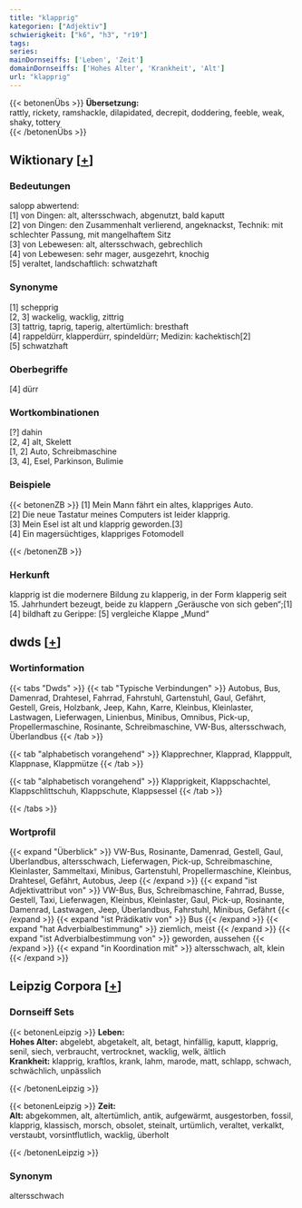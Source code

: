 ```yaml
---
title: "klapprig"
kategorien: ["Adjektiv"]
schwierigkeit: ["k6", "h3", "r19"]
tags:
series:
mainDornseiffs: ['Leben', 'Zeit']
domainDornseiffs: ['Hohes Alter', 'Krankheit', 'Alt']
url: "klapprig"
---
```


{{< betonenÜbs >}}
**Übersetzung:**  
rattly, rickety, ramshackle, dilapidated, decrepit, doddering, feeble, weak, shaky, tottery  
{{< /betonenÜbs >}}

## Wiktionary [[+](https://de.wiktionary.org/wiki/klapprig)]

### Bedeutungen
salopp abwertend:  
[1] von Dingen: alt, altersschwach, abgenutzt, bald kaputt  
[2] von Dingen: den Zusammenhalt verlierend, angeknackst, Technik: mit schlechter Passung, mit mangelhaftem Sitz  
[3] von Lebewesen: alt, altersschwach, gebrechlich  
[4] von Lebewesen: sehr mager, ausgezehrt, knochig  
[5] veraltet, landschaftlich: schwatzhaft  

### Synonyme
[1] schepprig  
[2, 3] wackelig, wacklig, zittrig  
[3] tattrig, taprig, taperig, altertümlich: bresthaft  
[4] rappeldürr, klapperdürr, spindeldürr; Medizin: kachektisch[2]  
[5] schwatzhaft  

### Oberbegriffe
[4] dürr  

### Wortkombinationen
[?] dahin  
[2, 4] alt, Skelett  
[1, 2] Auto, Schreibmaschine  
[3, 4], Esel, Parkinson, Bulimie  

### Beispiele
{{< betonenZB >}}
[1] Mein Mann fährt ein altes, klappriges Auto.  
[2] Die neue Tastatur meines Computers ist leider klapprig.  
[3] Mein Esel ist alt und klapprig geworden.[3]  
[4] Ein magersüchtiges, klappriges Fotomodell  

{{< /betonenZB >}}
### Herkunft
klapprig ist die modernere Bildung zu klapperig, in der Form klapperig seit 15. Jahrhundert bezeugt, beide zu klappern „Geräusche von sich geben“;[1] [4] bildhaft zu Gerippe: [5] vergleiche Klappe „Mund“  



## dwds [[+](https://www.dwds.de/wb/klapprig)]

### Wortinformation
{{< tabs "Dwds" >}}
{{< tab "Typische Verbindungen" >}}
Autobus, Bus, Damenrad, Drahtesel, Fahrrad, Fahrstuhl, Gartenstuhl, Gaul, Gefährt, Gestell, Greis, Holzbank, Jeep, Kahn, Karre, Kleinbus, Kleinlaster, Lastwagen, Lieferwagen, Linienbus, Minibus, Omnibus, Pick-up, Propellermaschine, Rosinante, Schreibmaschine, VW-Bus, altersschwach, Überlandbus
{{< /tab >}}

{{< tab "alphabetisch vorangehend" >}}
Klapprechner, Klapprad, Klapppult, Klappnase, Klappmütze
{{< /tab >}}

{{< tab "alphabetisch vorangehend" >}}
Klapprigkeit, Klappschachtel, Klappschlittschuh, Klappschute, Klappsessel
{{< /tab >}}

{{< /tabs >}}

### Wortprofil
{{< expand "Überblick" >}} VW-Bus, Rosinante, Damenrad, Gestell, Gaul, Überlandbus, altersschwach, Lieferwagen, Pick-up, Schreibmaschine, Kleinlaster, Sammeltaxi, Minibus, Gartenstuhl, Propellermaschine, Kleinbus, Drahtesel, Gefährt, Autobus, Jeep {{< /expand >}}
{{< expand "ist Adjektivattribut von" >}} VW-Bus, Bus, Schreibmaschine, Fahrrad, Busse, Gestell, Taxi, Lieferwagen, Kleinbus, Kleinlaster, Gaul, Pick-up, Rosinante, Damenrad, Lastwagen, Jeep, Überlandbus, Fahrstuhl, Minibus, Gefährt {{< /expand >}}
{{< expand "ist Prädikativ von" >}} Bus {{< /expand >}}
{{< expand "hat Adverbialbestimmung" >}} ziemlich, meist {{< /expand >}}
{{< expand "ist Adverbialbestimmung von" >}} geworden, aussehen {{< /expand >}}
{{< expand "in Koordination mit" >}} altersschwach, alt, klein {{< /expand >}}

## Leipzig Corpora [[+](https://corpora.uni-leipzig.de/en/res?word=klapprig&corpusId=deu_newscrawl-public_2018)]

### Dornseiff Sets
{{< betonenLeipzig >}}
**Leben:**  
**Hohes Alter:** abgelebt, abgetakelt, alt, betagt, hinfällig, kaputt, klapprig, senil, siech, verbraucht, vertrocknet, wacklig, welk, ältlich  
**Krankheit:** klapprig, kraftlos, krank, lahm, marode, matt, schlapp, schwach, schwächlich, unpässlich  

{{< /betonenLeipzig >}}


{{< betonenLeipzig >}}
**Zeit:**  
**Alt:** abgekommen, alt, altertümlich, antik, aufgewärmt, ausgestorben, fossil, klapprig, klassisch, morsch, obsolet, steinalt, urtümlich, veraltet, verkalkt, verstaubt, vorsintflutlich, wacklig, überholt  

{{< /betonenLeipzig >}}

### Synonym
altersschwach

